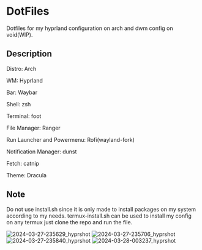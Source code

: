 # DotFiles
Dotfiles for my hyprland configuration on arch and dwm config on void(WIP).

## Description 
Distro: Arch

WM: Hyprland

Bar: Waybar

Shell: zsh

Terminal: foot

File Manager: Ranger

Run Launcher and Powermenu: Rofi(wayland-fork)

Notification Manager: dunst

Fetch: catnip

Theme: Dracula

## Note
Do not use install.sh since it is only made to install packages on my system according to my needs.
termux-install.sh can be used to install my config on any termux just clone the repo and run the file.

![2024-03-27-235629_hyprshot](https://github.com/arnavgr/dotfiles/assets/103447227/8bf703fc-5ae1-402d-be1f-20851d324c5d)
![2024-03-27-235706_hyprshot](https://github.com/arnavgr/dotfiles/assets/103447227/fd7abc9b-db0d-40f3-b125-606b1c4efef1)
![2024-03-27-235840_hyprshot](https://github.com/arnavgr/dotfiles/assets/103447227/4a44b816-20ea-4db3-9581-c4bcb916f531)
![2024-03-28-003237_hyprshot](https://github.com/arnavgr/dotfiles/assets/103447227/5c3b765f-2eda-424f-8cda-6e1088e4aacf)



